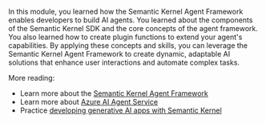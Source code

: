 In this module, you learned how the Semantic Kernel Agent Framework enables developers to build AI agents. You learned about the components of the Semantic Kernel SDK and the core concepts of the agent framework. You also learned how to create plugin functions to extend your agent's capabilities. By applying these concepts and skills, you can leverage the Semantic Kernel Agent Framework to create dynamic, adaptable AI solutions that enhance user interactions and automate complex tasks.

More reading:

- Learn more about the [Semantic Kernel Agent Framework](https://learn.microsoft.com/semantic-kernel/frameworks/agent/?pivots=programming-language-python)
- Learn more about [Azure AI Agent Service](https://techcommunity.microsoft.com/blog/azure-ai-services-blog/introducing-azure-ai-agent-service/4298357)
- Practice [developing generative AI apps with Semantic Kernel](https://learn.microsoft.com/training/paths/develop-ai-agents-azure-open-ai-semantic-kernel-sdk/)